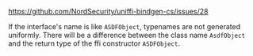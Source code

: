 https://github.com/NordSecurity/uniffi-bindgen-cs/issues/28

If the interface's name is like `ASDFObject`, typenames are not generated uniformly.
There will be a difference between the class name `AsdfObject` and the return type of the ffi constructor `ASDFObject`.